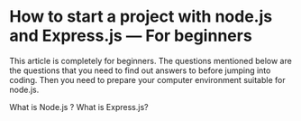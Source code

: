 # How to start a project with node.js and Express.js — For beginners

<p>This article is completely for beginners. The questions mentioned below are the questions that you need to find out answers to before jumping into coding. Then you need to prepare your computer environment suitable for node.js.
</p>

  <spna>What is Node.js ?</spna> 
  <span>What is Express.js?</span>
<p></p>
